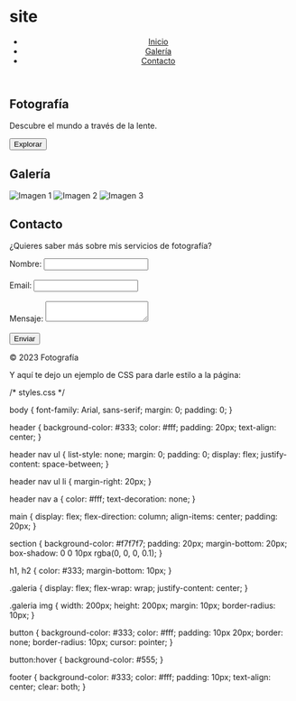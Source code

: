 # site
<!DOCTYPE html>
<html lang="es">
<head>
    <meta charset="UTF-8">
    <meta name="viewport" content="width=device-width, initial-scale=1.0">
    <title>Fotografía</title>
    <link rel="stylesheet" href="styles.css">
</head>
<body>
    <header>
        <nav>
            <ul>
                <li><a href="#inicio">Inicio</a></li>
                <li><a href="#galeria">Galería</a></li>
                <li><a href="#contacto">Contacto</a></li>
            </ul>
        </nav>
    </header>
    <main>
        <section id="inicio">
            <h1>Fotografía</h1>
            <p>Descubre el mundo a través de la lente.</p>
            <button>Explorar</button>
        </section>
        <section id="galeria">
            <h2>Galería</h2>
            <div class="galeria">
                <img src="img1.jpg" alt="Imagen 1">
                <img src="img2.jpg" alt="Imagen 2">
                <img src="img3.jpg" alt="Imagen 3">
                <!-- Agrega más imágenes aquí -->
            </div>
        </section>
        <section id="contacto">
            <h2>Contacto</h2>
            <p>¿Quieres saber más sobre mis servicios de fotografía?</p>
            <form>
                <label for="nombre">Nombre:</label>
                <input type="text" id="nombre" name="nombre"><br><br>
                <label for="email">Email:</label>
                <input type="email" id="email" name="email"><br><br>
                <label for="mensaje">Mensaje:</label>
                <textarea id="mensaje" name="mensaje"></textarea><br><br>
                <button>Enviar</button>
            </form>
        </section>
    </main>
    <footer>
        <p>&copy; 2023 Fotografía</p>
    </footer>
</body>
</html>


Y aquí te dejo un ejemplo de CSS para darle estilo a la página:


/* styles.css */

body {
    font-family: Arial, sans-serif;
    margin: 0;
    padding: 0;
}

header {
    background-color: #333;
    color: #fff;
    padding: 20px;
    text-align: center;
}

header nav ul {
    list-style: none;
    margin: 0;
    padding: 0;
    display: flex;
    justify-content: space-between;
}

header nav ul li {
    margin-right: 20px;
}

header nav a {
    color: #fff;
    text-decoration: none;
}

main {
    display: flex;
    flex-direction: column;
    align-items: center;
    padding: 20px;
}

section {
    background-color: #f7f7f7;
    padding: 20px;
    margin-bottom: 20px;
    box-shadow: 0 0 10px rgba(0, 0, 0, 0.1);
}

h1, h2 {
    color: #333;
    margin-bottom: 10px;
}

.galeria {
    display: flex;
    flex-wrap: wrap;
    justify-content: center;
}

.galeria img {
    width: 200px;
    height: 200px;
    margin: 10px;
    border-radius: 10px;
}

button {
    background-color: #333;
    color: #fff;
    padding: 10px 20px;
    border: none;
    border-radius: 10px;
    cursor: pointer;
}

button:hover {
    background-color: #555;
}

footer {
    background-color: #333;
    color: #fff;
    padding: 10px;
    text-align: center;
    clear: both;
}
